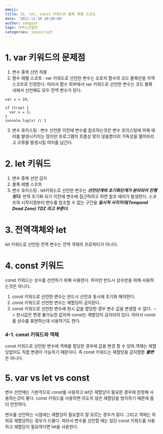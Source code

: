 ```yaml
---
emoji: 
title: 15. let, const 키워드와 블록 레벨 스코프
date: '2021-11-30 20:00:00'
author: sangzun
tags: 자바스크립트
categories: javascript
---
```


# 1. var 키워드의 문제점

1. 변수 중복 선언 허용
2. 함수 레벨 스코프 : var 키워드로 선언한 변수는 오로지 함수의 코드 블록만을 지역 스코프로 인정한다. 따라서 함수 외부에서 var 키워드로 선언한 변수는 코드 블록 내에서 선언해도 모두 전역 변수가 된다.

```
var x = 10;

if (true) {
  var x = 1;
}
console.log(x) // 1
```

3. 변수 호이스팅 : 변수 선언문 이전에 변수를 참조하는것은 변수 호이스팅에 의해 에러를 발생시키지는 않지만 프로그램의 흐름상 맞지 않을뿐더러 가독성을 떨어뜨리고 오류를 발생시킬 여지를 남긴다.

# 2. let 키워드

1. 변수 중복 선언 금지
2. 블록 레벨 스코프
3. 변수 호이스팅 : let키워드로 선언한 변수는 ***선언단계와 초기화단계가 분리되어 진행된다.*** 만약 초기화 되기 이전에 변수에 접근하려고 하면 참조 에러가 발생한다. 스코프의 시작지점부터 변수를 참조할 수 없는 구간을 ***일시적 사각지대(Temporal Dead Zone) TDZ 라고 부른다.***

# 3. 전역객체와 let

let 키워드로 선언된 전역 변수는 전역 객체의 프로퍼티가 아니다.

# 4. const 키워드

const 키워드는 상수를 선언하기 위해 사용한다. 하지만 반드시 상수만을 위해 사용하는것은 아니다.

1. const 키워드로 선언한 변수는 반드시 선언과 동시에 초기화 해야한다.
2. const 키워드로 선언한 변수는 재할당이 금지된다.
3. const 키워드로 선언한 변수에 원시 값을 할당한 경우 변수 값을 변경할 수 없다. --> 원시값은 변경 불가능한 값이며 const는 재할당이 금지되어 있다. 따라서 const를 상수를 표현하는데 사용하기도 한다.

### 4-1. const 키워드와 객체

const 키워드로 선언된 변수에 객체를 할당한 경우에 값을 변경 할 수 있따.객체는 재할당없이도 직접 변경이 가능하기 때문이다. 즉 const 키워드는 재할당을 금지할뿐 ***불변***은 아니다.

# 5. var vs let vs const

변수 선언에는 기본적으로 const를 사용하고 let은 재할당이 필요한 경우에 한정해 사용하는것이 좋다. const 키워드를 사용하면 의도치 않은 재할당을 방지하기 때문에 좀더 안전하다.

변수를 선언하는 시점에는 재할딩이 필요할지 잘 모르는 경우가 많다. 그리고 객체는 의외로 재할당하는 경우가 드물다. 따라서 변수를 선언할 때는 일단 const 키워드를 사용하고 재할당이 필요하다면 let을 사용한다.